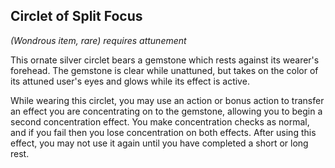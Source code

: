 ## Circlet of Split Focus
*(Wondrous item, rare) requires attunement*

This ornate silver circlet bears a gemstone which rests against its wearer's forehead. The gemstone is clear while unattuned, but takes on the color of its attuned user's eyes and glows while its effect is active.

While wearing this circlet, you may use an action or bonus action to transfer an effect you are concentrating on to the gemstone, allowing you to begin a second concentration effect. You make concentration checks as normal, and if you fail then you lose concentration on both effects. After using this effect, you may not use it again until you have completed a short or long rest.
